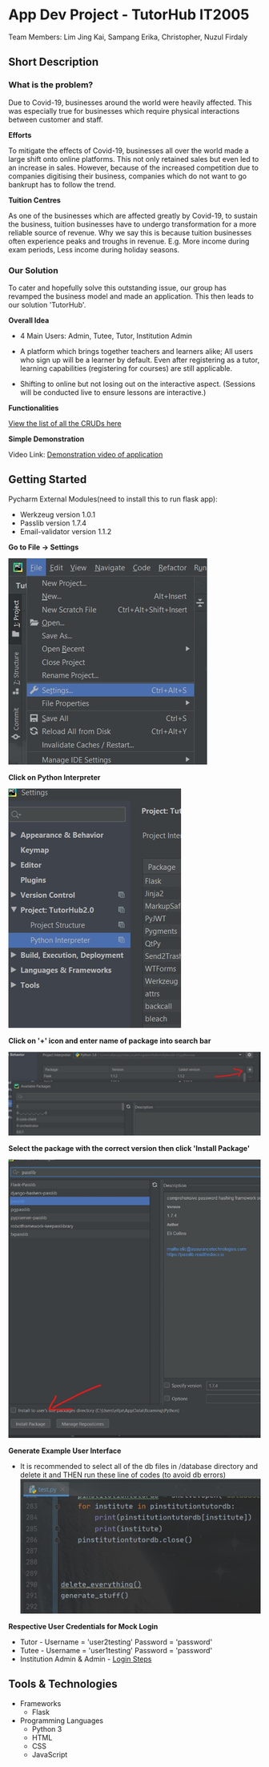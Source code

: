 # App Dev Project - TutorHub   IT2005

Team Members: Lim Jing Kai, Sampang Erika, Christopher, Nuzul Firdaly

## Short Description
### What is the problem?
Due to Covid-19, businesses around the world were heavily affected. This was especially true for businesses which require physical interactions between customer and staff.

**Efforts**

To mitigate the effects of Covid-19, businesses all over the world made a large shift onto online platforms. This not only retained sales but even led to an increase in sales. However, because of the increased competition due to companies digitising their business, companies which do not want to go bankrupt has to follow the trend.

**Tuition Centres**

As one of the businesses which are affected greatly by Covid-19, to sustain the business, tuition businesses have to undergo transformation for a more reliable source of revenue. Why we say this is because tuition businesses often experience peaks and troughs in revenue. E.g. More income during exam periods, Less income during holiday seasons.

### Our Solution

To cater and hopefully solve this outstanding issue, our group has revamped the business model and made an application. This then leads to our solution 'TutorHub'. 

**Overall Idea**

* 4 Main Users: Admin, Tutee, Tutor, Institution Admin

* A platform which brings together teachers and learners alike; All users who sign up will be a learner by default. Even after registering as a tutor, learning capabilities (registering for courses) are still applicable.

* Shifting to online but not losing out on the interactive aspect. (Sessions will be conducted live to ensure lessons are interactive.)

**Functionalities**

[View the list of all the CRUDs here](https://docs.google.com/document/d/1PNn80U-BiNYCFPRJ1lkeLN0dmFaiL5DQNnr84mmoV90/edit?usp=sharing)

**Simple Demonstration**

Video Link: [Demonstration video of application](https://www.youtube.com/watch?v=lW-EAPbgBqg&feature=youtu.be&ab_channel=NuzulFirdaly)


## Getting Started

Pycharm External Modules(need to install this to run flask app):
* Werkzeug version 1.0.1
* Passlib version 1.7.4
* Email-validator version 1.1.2

**Go to File -> Settings**

![something](Process/FileSetting.jpg)

**Click on Python Interpreter**

![something](Process/Pythoninterp.jpg)

**Click on '+' icon and enter name of package into search bar**

![something](Process/ClickSearch.jpg)

**Select the package with the correct version then click 'Install Package'**

![something](Process/Install.jpg)

**Generate Example User Interface**

* It is recommended to select all of the db files in /database directory and delete it and THEN run these line of codes (to avoid db errors)
![something](Process/Generate.jpg)



**Respective User Credentials for Mock Login**

* Tutor - Username = 'user2testing'   Password = 'password'
* Tutee - Username = 'user1testing'   Password = 'password'
* Institution Admin & Admin - [Login Steps](https://docs.google.com/document/d/1F576W0iPMKgNMwaEdDM9s79_07KFZtmZx37haQixGa0/edit?usp=sharing)


## Tools & Technologies

* Frameworks
  * Flask
* Programming Languages
  * Python 3
  * HTML
  * CSS
  * JavaScript




